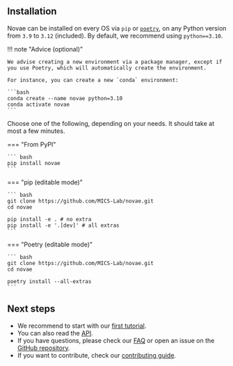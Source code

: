 ## Installation

Novae can be installed on every OS via `pip` or [`poetry`](https://python-poetry.org/docs/), on any Python version from `3.9` to `3.12` (included). By default, we recommend using `python==3.10`.

!!! note "Advice (optional)"

    We advise creating a new environment via a package manager, except if you use Poetry, which will automatically create the environment.

    For instance, you can create a new `conda` environment:

    ```bash
    conda create --name novae python=3.10
    conda activate novae
    ```

Choose one of the following, depending on your needs. It should take at most a few minutes.

=== "From PyPI"

    ``` bash
    pip install novae
    ```

=== "pip (editable mode)"

    ``` bash
    git clone https://github.com/MICS-Lab/novae.git
    cd novae

    pip install -e . # no extra
    pip install -e '.[dev]' # all extras
    ```

=== "Poetry (editable mode)"

    ``` bash
    git clone https://github.com/MICS-Lab/novae.git
    cd novae

    poetry install --all-extras
    ```

## Next steps

- We recommend to start with our [first tutorial](../tutorials/main_usage).
- You can also read the [API](../api/Novae).
- If you have questions, please check our [FAQ](../faq) or open an issue on the [GitHub repository](https://github.com/MICS-Lab/novae).
- If you want to contribute, check our [contributing guide](https://github.com/MICS-Lab/novae/blob/main/CONTRIBUTING.md).
